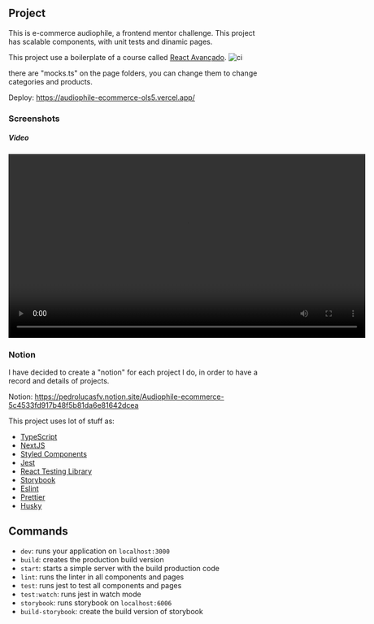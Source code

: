 ## Project
This is e-commerce audiophile, a frontend mentor challenge. This project has scalable components, with unit tests and dinamic pages. 

This project use a boilerplate of a course called [React Avançado](https://reactavancado.com.br/).
![ci](https://github.com/React-Avancado/boilerplate/workflows/ci/badge.svg)

there are "mocks.ts" on the page folders, you can change them to change categories and products. 

Deploy: https://audiophile-ecommerce-ols5.vercel.app/

### Screenshots

##### Video
<p align="center">
    <video width= "702px" height="362px" src="/public/img/screenshots/audiophile-screen.mp4">
</p>

### Notion
I have decided to create a "notion" for each project I do, in order to have a record and details of projects.

Notion: https://pedrolucasfv.notion.site/Audiophile-ecommerce-5c4533fd917b48f5b81da6e81642dcea

This project uses lot of stuff as:

- [TypeScript](https://www.typescriptlang.org/)
- [NextJS](https://nextjs.org/)
- [Styled Components](https://styled-components.com/)
- [Jest](https://jestjs.io/)
- [React Testing Library](https://testing-library.com/docs/react-testing-library/intro)
- [Storybook](https://storybook.js.org/)
- [Eslint](https://eslint.org/)
- [Prettier](https://prettier.io/)
- [Husky](https://github.com/typicode/husky)


## Commands

- `dev`: runs your application on `localhost:3000`
- `build`: creates the production build version
- `start`: starts a simple server with the build production code
- `lint`: runs the linter in all components and pages
- `test`: runs jest to test all components and pages
- `test:watch`: runs jest in watch mode
- `storybook`: runs storybook on `localhost:6006`
- `build-storybook`: create the build version of storybook
